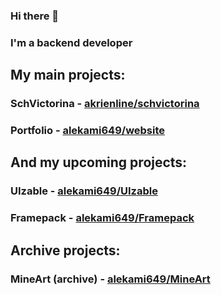 ### Hi there 👋

### I'm a backend developer

## My main projects: 
### SchVictorina - [akrienline/schvictorina](https://github.com/akrienline/schvictorina)
### Portfolio - [alekami649/website](https://github.com/alekami649/website)

## And my upcoming projects:
### UIzable - [alekami649/UIzable](https://github.com/alekami649/UIzable)
### Framepack - [alekami649/Framepack](https://github.com/alekami649/framepack)

## Archive projects:
### MineArt (archive) - [alekami649/MineArt](https://github.com/alekami649/MineArt)
